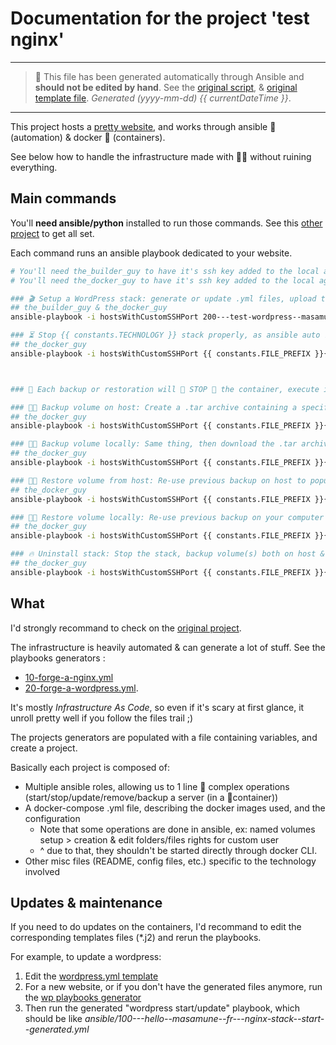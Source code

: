 # Documentation for the project 'test nginx'

---

> 🤖 This file has been generated automatically through Ansible and **should not be edited by hand**.
> See the [original script](https://github.com/youpiwaza/ansible-install-web-server/blob/master/ansible/roles/stack-web-common--generate/tasks/main.yml),
> & [original template file](https://github.com/youpiwaza/ansible-install-web-server/blob/master/ansible/roles/stack-web-common--generate/template/README.md.j2).
> *Generated (yyyy-mm-dd) {{ currentDateTime }}*.

---

This project hosts a [pretty website](https://hello.masamune.fr/), and works through ansible 🤖 (automation) & docker 🐳 (containers).

See below how to handle the infrastructure made with 🐬💖 without ruining everything.

## Main commands

You'll **need ansible/python** installed to run those commands. See this [other project](https://github.com/youpiwaza/install-dev-env) to get all set.

Each command runs an ansible playbook dedicated to your website.

```bash
# You'll need the_builder_guy to have it's ssh key added to the local agent, cf. the_builder_guy generated documentation
# You'll need the_docker_guy to have it's ssh key added to the local agent, cf. the_docker_guy generated documentation

### 🎬 Setup a WordPress stack: generate or update .yml files, upload them and deploy stack
## the_builder_guy & the_docker_guy
ansible-playbook -i hostsWithCustomSSHPort 200---test-wordpress--masamune--fr---wordpress-stack--start--generated.yml

### ⏳ Stop {{ constants.TECHNOLOGY }} stack properly, as ansible auto reload it
## the_docker_guy
ansible-playbook -i hostsWithCustomSSHPort {{ constants.FILE_PREFIX }}{{ project.dashed_domain }}---{{ constants.TECHNOLOGY }}-stack--stop--generated.yml



### 🚨 Each backup or restoration will 🛑 STOP 🛑 the container, execute it's task, and then restart it ♻️

### 💾📡 Backup volume on host: Create a .tar archive containing a specific folder in the designated volume
## the_docker_guy
ansible-playbook -i hostsWithCustomSSHPort {{ constants.FILE_PREFIX }}{{ project.dashed_domain }}---{{ constants.TECHNOLOGY }}-backup-volume--on-host--generated.yml

### 💾🏡 Backup volume locally: Same thing, then download the .tar archive on your computer
## the_docker_guy
ansible-playbook -i hostsWithCustomSSHPort {{ constants.FILE_PREFIX }}{{ project.dashed_domain }}---{{ constants.TECHNOLOGY }}-backup-volume--locally--generated.yml

### 💉📡 Restore volume from host: Re-use previous backup on host to populate a volume. Does not remove new files.
## the_docker_guy
ansible-playbook -i hostsWithCustomSSHPort {{ constants.FILE_PREFIX }}{{ project.dashed_domain }}---{{ constants.TECHNOLOGY }}-backup-restore-volume-from-host-archive--generated.yml

### 💉🏡 Restore volume locally: Re-use previous backup on your computer to populate a volume. Does not remove new files.
## the_docker_guy
ansible-playbook -i hostsWithCustomSSHPort {{ constants.FILE_PREFIX }}{{ project.dashed_domain }}---{{ constants.TECHNOLOGY }}-backup-restore-volume-from-local-archive--generated.yml

### 🔥 Uninstall stack: Stop the stack, backup volume(s) both on host & locally, the remove volumes
## the_docker_guy
ansible-playbook -i hostsWithCustomSSHPort {{ constants.FILE_PREFIX }}{{ project.dashed_domain }}---{{ constants.TECHNOLOGY }}-stack--uninstall--generated.yml
```

## What

I'd strongly recommand to check on the [original project](https://github.com/youpiwaza/ansible-install-web-server/).

The infrastructure is heavily automated & can generate a lot of stuff. See the playbooks generators :

- [10-forge-a-nginx.yml](https://github.com/youpiwaza/ansible-install-web-server/blob/master/ansible/10-forge-a-nginx.yml)
- [20-forge-a-wordpress.yml](https://github.com/youpiwaza/ansible-install-web-server/blob/master/ansible/20-forge-a-wordpress.yml).

It's mostly *Infrastructure As Code*, so even if it's scary at first glance, it unroll pretty well if you follow the files trail ;)

The projects generators are populated with a file containing variables, and create a project.

Basically each project is composed of:

- Multiple ansible roles, allowing us to 1 line 🤖 complex operations (start/stop/update/remove/backup a server (in a 🐳container))
- A docker-compose .yml file, describing the docker images used, and the configuration
  - Note that some operations are done in ansible, ex: named volumes setup > creation & edit folders/files rights for custom user
  - ^ due to that, they shouldn't be started directly through docker CLI.
- Other misc files (README, config files, etc.) specific to the technology involved

## Updates & maintenance

If you need to do updates on the containers, I'd recommand to edit the corresponding templates files (*.j2) and rerun the playbooks.

For example, to update a wordpress:

1. Edit the [wordpress.yml template](https://github.com/youpiwaza/ansible-install-web-server/blob/master/ansible/roles/stack-web-wordpress--generate-stack/templates/wordpress.yml.j2)
2. For a new website, or if you don't have the generated files anymore, run the [wp playbooks generator](https://github.com/youpiwaza/ansible-install-web-server/blob/master/ansible/20-forge-a-wordpress.yml)
3. Then run the generated "wordpress start/update" playbook, which should be like *ansible/100---hello--masamune--fr---nginx-stack--start--generated.yml*
